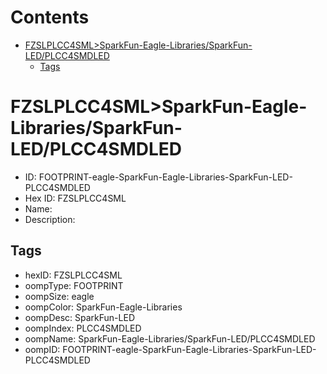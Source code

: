 



Contents
========

* [FZSLPLCC4SML>SparkFun-Eagle-Libraries/SparkFun-LED/PLCC4SMDLED](#fzslplcc4smlsparkfun-eagle-librariessparkfun-ledplcc4smdled)
	* [Tags](#tags)

# FZSLPLCC4SML>SparkFun-Eagle-Libraries/SparkFun-LED/PLCC4SMDLED

- ID: FOOTPRINT-eagle-SparkFun-Eagle-Libraries-SparkFun-LED-PLCC4SMDLED
- Hex ID: FZSLPLCC4SML
- Name: 
- Description: 

## Tags

- hexID: FZSLPLCC4SML
- oompType: FOOTPRINT
- oompSize: eagle
- oompColor: SparkFun-Eagle-Libraries
- oompDesc: SparkFun-LED
- oompIndex: PLCC4SMDLED
- oompName: SparkFun-Eagle-Libraries/SparkFun-LED/PLCC4SMDLED
- oompID: FOOTPRINT-eagle-SparkFun-Eagle-Libraries-SparkFun-LED-PLCC4SMDLED

